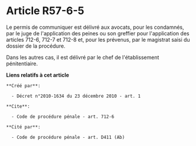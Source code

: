 # Article R57-6-5

Le permis de communiquer est délivré aux avocats, pour les condamnés, par le juge de l'application des peines ou son greffier
pour l'application des articles 712-6, 712-7 et 712-8 et, pour les prévenus, par le magistrat saisi du dossier de la
procédure. 

Dans les autres cas, il est délivré par le chef de l'établissement pénitentiaire.

**Liens relatifs à cet article**

	**Créé par**:

	  - Décret n°2010-1634 du 23 décembre 2010 - art. 1

	**Cite**:

	  - Code de procédure pénale - art. 712-6

	**Cité par**:

	  - Code de procédure pénale - art. D411 (Ab)
